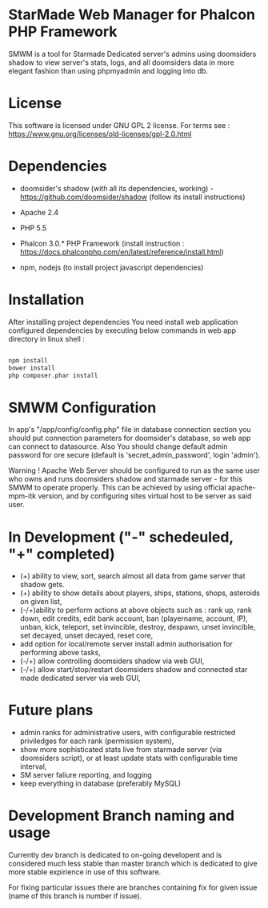 # StarMade Web Manager for Phalcon PHP Framework

SMWM is a tool for Starmade Dedicated server's admins using doomsiders shadow to view server's stats, logs, and all doomsiders data in more elegant fashion than using phpmyadmin and logging into db.

# License

This software is licensed under GNU GPL 2 license. For terms see : https://www.gnu.org/licenses/old-licenses/gpl-2.0.html


# Dependencies

- doomsider's shadow (with all its dependencies, working) - https://github.com/doomsider/shadow (follow its install instructions)

- Apache 2.4
- PHP 5.5
- Phalcon 3.0.* PHP Framework (install instruction : https://docs.phalconphp.com/en/latest/reference/install.html)
- npm, nodejs (to install project javascript dependencies)

# Installation

After installing project dependencies You need install web application configured dependencies by executing below commands in web app directory in linux shell :

```sh

npm install
bower install
php composer.phar install

```

# SMWM Configuration

In app's "/app/config/config.php" file in database connection section you should put connection parameters for doomsider's database, so web app can connect to datasource.
Also You should change default admin password for ore secure (default is 'secret_admin_password', login 'admin').

Warning ! Apache Web Server should be configured to run as the same user who owns and runs doomsiders shadow and starmade server - for this SMWM to operate properly.
This can be achieved by using official apache-mpm-itk version, and by configuring sites virtual host to be server as said user.


# In Development ("-" schedeuled, "+" completed)

- (+) ability to view, sort, search almost all data from game server that shadow gets.
- (+) ability to show details about players, ships, stations, shops, asteroids on given list,
- (-/+)ability to perform actions at above objects such as : rank up, rank down, edit credits, edit bank account, ban (playername, account, IP), unban, kick, teleport, set invincible, destroy, despawn, unset invincible, set decayed, unset decayed, reset core,
- add option for local/remote server install admin authorisation for performing above tasks,
- (-/+) allow controlling doomsiders shadow via web GUI,
- (-/+) allow start/stop/restart doomsiders shadow and connected star made dedicated server via web GUI,


# Future plans

- admin ranks for administrative users, with configurable restricted priviledges for each rank (permission system),
- show more sophisticated stats live from starmade server (via doomsiders script), or at least update stats with configurable time interval,
- SM server faliure reporting, and logging
- keep everything in database (preferably MySQL)

# Development Branch naming and usage

Currently dev branch is dedicated to on-going developent and is considered much less stable than master branch which is dedicated to give more stable expirience in use of this software.

For fixing particular issues there are branches containing fix for given issue (name of this branch is number if issue). 




